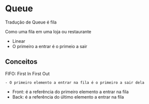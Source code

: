 # Queue

Tradução de Queue é fila

Como uma fila em uma loja ou restaurante

- Linear
- O primeiro a entrar é o primeio a sair

## Conceitos

FIFO: First In First Out

    - O primeiro elemento a entrar na fila é o primeiro a sair dela

- Front: é a referência do primeiro elemento a entrar na fila
- Back: é a referência do último elemento a entrar na fila
